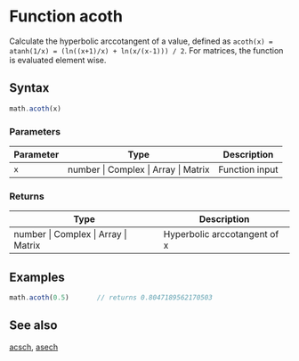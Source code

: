 <!-- Note: This file is automatically generated from source code comments. Changes made in this file will be overridden. -->
# Function acoth
Calculate the hyperbolic arccotangent of a value,
defined as `acoth(x) = atanh(1/x) = (ln((x+1)/x) + ln(x/(x-1))) / 2`.
For matrices, the function is evaluated element wise.
## Syntax
```js
math.acoth(x)
```
### Parameters
Parameter | Type | Description
--------- | ---- | -----------
`x` | number &#124; Complex &#124; Array &#124; Matrix | Function input
### Returns
Type | Description
---- | -----------
number &#124; Complex &#124; Array &#124; Matrix | Hyperbolic arccotangent of x
## Examples
```js
math.acoth(0.5)       // returns 0.8047189562170503
```
## See also
[acsch](acsch.md),
[asech](asech.md)
